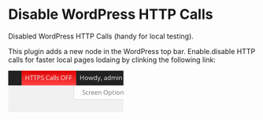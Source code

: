 Disable WordPress HTTP Calls
===================

Disabled WordPress HTTP Calls (handy for local testing).

This plugin adds a new node in the WordPress top bar. Enable.disable HTTP calls for faster local pages lodaing by clinking the following link:

![New node added](/disable-http-calls.jpg?raw=true "New node added")
